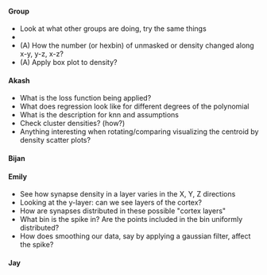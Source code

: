 #### Group
* Look at what other groups are doing, try the same things
* 
* (A) How the number (or hexbin) of unmasked or density changed along x-y, y-z, x-z?
* (A) Apply box plot to density?

#### Akash
* What is the loss function being applied?
* What does regression look like for different degrees of the polynomial
* What is the description for knn and assumptions
* Check cluster densities? (how?)
* Anything interesting when rotating/comparing visualizing the centroid by density scatter plots?

#### Bijan

#### Emily
* See how synapse density in a layer varies in the X, Y, Z directions
* Looking at the y-layer: can we see layers of the cortex?
* How are synapses distributed in these possible "cortex layers"
* What bin is the spike in? Are the points included in the bin uniformly distributed?
* How does smoothing our data, say by applying a gaussian filter, affect the spike?

#### Jay
